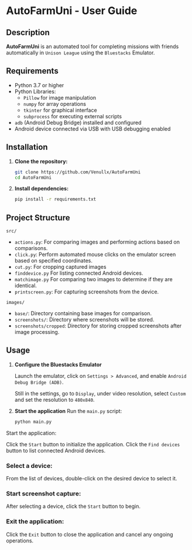 # AutoFarmUni - User Guide

## Description

**AutoFarmUni** is an automated tool for completing missions with friends automatically in `Unison League` using the `Bluestacks` Emulator.

## Requirements

- Python 3.7 or higher
- Python Libraries:
  - `Pillow` for image manipulation
  - `numpy` for array operations
  - `tkinter` for graphical interface
  - `subprocess` for executing external scripts
- `adb` (Android Debug Bridge) installed and configured
- Android device connected via USB with USB debugging enabled

## Installation

1. **Clone the repository:**

   ```bash
   git clone https://github.com/Venullx/AutoFarmUni
   cd AutoFarmUni

2. **Install dependencies:**
     ```bash
     pip install -r requirements.txt

## Project Structure
`src/`
* `actions.py`: For comparing images and performing actions based on comparisons.
* `click.py`: Perform automated mouse clicks on the emulator screen based on specified coordinates.
* `cut.py`:  For cropping captured images
* `finddevice.py` For listing connected Android devices.
* `matchimage.py` For comparing two images to determine if they are identical.
* `printscreen.py`: For capturing screenshots from the device.

`images/`
* `base/`: Directory containing base images for comparison.
* `screenshots/`: Directory where screenshots will be stored.
* `screenshots/cropped`: Directory for storing cropped screenshots after image processing.

## Usage
1. **Configure the Bluestacks Emulator**

   Launch the emulator, click on `Settings > Advanced`, and enable `Android Debug Bridge (ADB)`.

   Still in the settings, go to `Display`, under video resolution, select `Custom` and set the resolution to `480x840`.


2. **Start the application**
Run the `main.py` script:
    ```bash
    python main.py

Start the application:

Click the `Start` button to initialize the application.
Click the `Find devices` button to list connected Android devices.

### Select a device:

From the list of devices, double-click on the desired device to select it.

### Start screenshot capture:

After selecting a device, click the `Start` button to begin.

### Exit the application:

Click the `Exit` button to close the application and cancel any ongoing operations.
